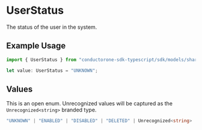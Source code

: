 # UserStatus

The status of the user in the system.

## Example Usage

```typescript
import { UserStatus } from "conductorone-sdk-typescript/sdk/models/shared";

let value: UserStatus = "UNKNOWN";
```

## Values

This is an open enum. Unrecognized values will be captured as the `Unrecognized<string>` branded type.

```typescript
"UNKNOWN" | "ENABLED" | "DISABLED" | "DELETED" | Unrecognized<string>
```